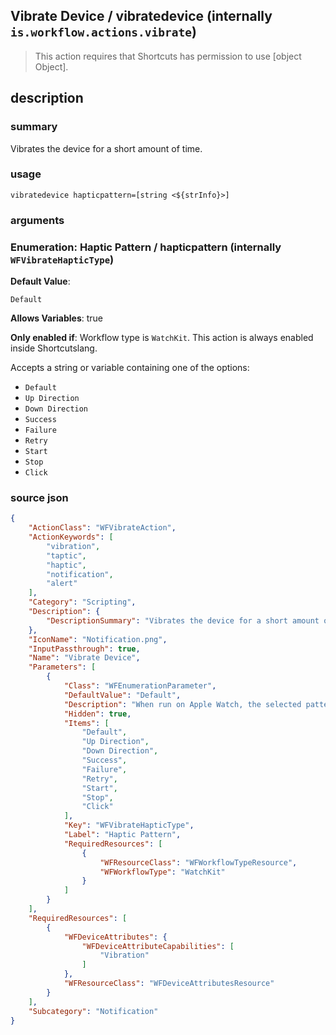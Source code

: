 
## Vibrate Device / vibratedevice (internally `is.workflow.actions.vibrate`)


> This action requires that Shortcuts has permission to use [object Object].


## description
### summary
Vibrates the device for a short amount of time.


### usage
`vibratedevice hapticpattern=[string <${strInfo}>]`

### arguments
### Enumeration: Haptic Pattern / hapticpattern (internally `WFVibrateHapticType`)
**Default Value**:
```
Default
```
**Allows Variables**: true

**Only enabled if**: Workflow type is `WatchKit`. This action is always enabled inside Shortcutslang.

Accepts a string 
or variable
containing one of the options:

- `Default`
- `Up Direction`
- `Down Direction`
- `Success`
- `Failure`
- `Retry`
- `Start`
- `Stop`
- `Click`

### source json

```json
{
	"ActionClass": "WFVibrateAction",
	"ActionKeywords": [
		"vibration",
		"taptic",
		"haptic",
		"notification",
		"alert"
	],
	"Category": "Scripting",
	"Description": {
		"DescriptionSummary": "Vibrates the device for a short amount of time."
	},
	"IconName": "Notification.png",
	"InputPassthrough": true,
	"Name": "Vibrate Device",
	"Parameters": [
		{
			"Class": "WFEnumerationParameter",
			"DefaultValue": "Default",
			"Description": "When run on Apple Watch, the selected pattern will be tapped on to your wrist.",
			"Hidden": true,
			"Items": [
				"Default",
				"Up Direction",
				"Down Direction",
				"Success",
				"Failure",
				"Retry",
				"Start",
				"Stop",
				"Click"
			],
			"Key": "WFVibrateHapticType",
			"Label": "Haptic Pattern",
			"RequiredResources": [
				{
					"WFResourceClass": "WFWorkflowTypeResource",
					"WFWorkflowType": "WatchKit"
				}
			]
		}
	],
	"RequiredResources": [
		{
			"WFDeviceAttributes": {
				"WFDeviceAttributeCapabilities": [
					"Vibration"
				]
			},
			"WFResourceClass": "WFDeviceAttributesResource"
		}
	],
	"Subcategory": "Notification"
}
```
